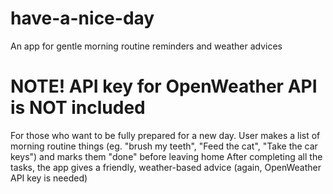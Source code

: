 # have-a-nice-day
An app for gentle morning routine reminders and weather advices
# NOTE! API key for OpenWeather API is NOT included

For those who want to be fully prepared for a new day. 
User makes a list of morning routine things (eg. "brush my teeth", "Feed the cat", "Take the car keys")
and marks them "done" before leaving home
After completing all the tasks, the app gives a friendly, weather-based advice
(again, OpenWeather API key is needed)
